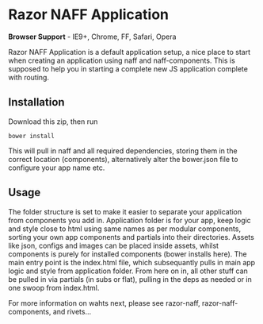 # Razor NAFF Application


__Browser Support__ - IE9+, Chrome, FF, Safari, Opera


Razor NAFF Application is a default application setup, a nice place to start when creating an application using naff and naff-components. This is supposed to help you in starting a complete new JS application complete with routing.


## Installation  


Download this zip, then run


```
bower install
```


This will pull in naff and all required dependencies, storing them in the correct location (components), alternatively alter the bower.json file to configure your app name etc.


## Usage


The folder structure is set to make it easier to separate your application from components you add in. Application folder is for your app, keep logic and style close to html using same names as per modular components, sorting your own app components and partials into their directories. Assets like json, configs and images can be placed inside assets, whilst components is purely for installed components (bower installs here). The main entry point is the index.html file, which subsequantly pulls in main app logic and style from application folder. From here on in, all other stuff can be pulled in via partials (in subs or flat), pulling in the deps as needed or in one swoop from index.html.


For more information on wahts next, please see razor-naff, razor-naff-components, and rivets...
